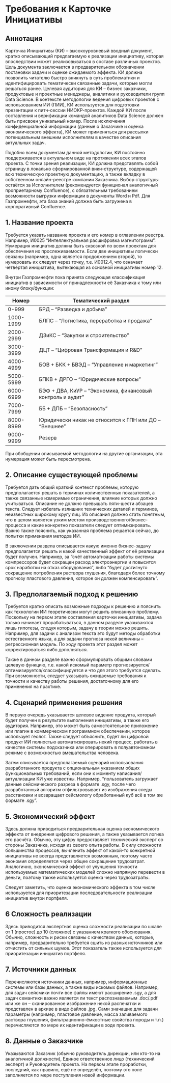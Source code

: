 # Требования к Карточке Инициативы

## Аннотация

Карточка Инициативы (КИ) – высокоуровневый вводный документ, кратко описывающий предлагаемую к реализации инициативу, которая впоследствии может реализовываться в составе различных проектов. Цель документа заключается в предварительном обозначении постановки задачи и оценке ожидаемого эффекта. КИ должна позволить читателю быстро вникнуть в суть проблематики и идентифицировать тематически связанные задачи, которые могли решаться ранее. Целевая аудитория для КИ – бизнес заказчики, продуктовые и проектные менеджеры, аналитики и руководители групп Data Science. В контексте методологии ведения цифровых проектов с использованием ИИ (ПИИ), КИ используется для подготовки презентации к питч-сессии НИОКР-проектов. Каждой КИ после составления и верификации командой аналитиков Data Science должен быть присвоен уникальный номер. После исключения конфиденциальной информации (данные о Заказчике и оценка экономического эффекта), КИ может применяться для рассылки потенциальным внешним исполнителям в качестве описания актуальных задач.

Подобно всем документам данной методологии, КИ постоянно поддерживается в актуальном виде на протяжении всех этапов проекта. С точки зрения реализации, КИ должна представлять собой страницу в локально сформированной вики-структуре, содержащей всю техническую проектную документацию, а также вкладку в собственном онлайн-реестре компании Заказчика. Выбор структуры остаётся за Исполнителем (рекомендуется функционал аналогичный проприетарному Confluence), с обязательным требованием возможности выгрузки информации в документы Word и Pdf. Для Газпромнефти, эта база знаний должна быть загружена в корпоративный Confluence.

## 1. Название проекта

Требуется указать название проекта и его номер в оглавлении реестра. Например, И0025 “Интеллектуальная расшифровка магнитограмм”. Нумерация инициатив должна быть сквозной по всем проектам для обеспечения их прослеживаемости. Если две инициативы логически связаны (например, одна является продолжением второй), то нумеровать их следует через точку, т.е. И0012.4, что означает четвёртая инициатива, вытекающая из основной инициативы номер 12.

Внутри Газпромнефти пока принята следующая классификация инициатив в зависимости от принадлежности её Заказчика к тому или иному блоку/функции:

| Номер     | Тематический раздел                                         |
| --------- | ----------------------------------------------------------- |
| 0-999     | БРД – “Разведка и добыча”                                   |
| 1000-1999 | БЛПС – “Логистика, переработка и продажа”                   |
| 2000-2999 | ДЗиКС – “Закупки и строительство”                           |
| 3000-3999 | ДЦТ – “Цифровая Трансформация и R&D”                        |
| 4000-4999 | БОВ + БКК + БВЭД – “Управление и маркетинг”                 |
| 5000-5999 | БПКВ + ДРГО – “Юридические вопросы”                         |
| 6000-6999 | БЭФ + ДВА, КиУР  – “Экономика, финансовый контроль и аудит” |
| 7000-7999 | ББ + ДПБ – “Безопасность”                                   |
| 8000-8999 | Юридически никак не относится к ГПН или ДО – “Внешнее”      |
| 9000-9999 | Резерв                                                      |

При обобщении описываемой методологии на другие организации, эта нумерация может быть пересмотрена.

## 2. Описание существующей проблемы

Требуется дать общий краткий контекст проблемы, которую предполагается решать в терминах количественных показателей, а также связанные измеримые ограничения, влияние которых должно учитываться. Описание не должно превышать пяти-шести абзацев текста. Следует избегать излишних технических деталей и терминов, неизвестных широкому кругу лиц. Из описания должно стать понятным, что в целом является узким местом производственного/бизнес-процесса и какие конкретно показатели следует оптимизировать. Важно также пояснить, как указанная проблема решается сейчас, до попытки применения методов ИИ.

В заключении раздела описывается какую именно бизнес-задачу предполагается решать и какой качественный эффект от её реализации будет получен. Например, за “счёт автоматизации работы системы компрессоров будет сокращен расход электроэнергии и повысится срок наработки на отказ оборудования”, либо “будет достигнуто сокращение потребления раствора глушения, благодаря более точному прогнозу пластового давления, которое он должен компенсировать”.

## 3. Предполагаемый подход к решению

Требуется кратко описать возможные подходы к решению и пояснить как технологии ИИ теоретически могут решить описанную проблему. Поскольку на первом этапе составления карточки инициативы, задача только начинает прорабатываться, в данном разделе указываются лишь гипотезы, следуя которым, задачу в теории можно решить. Например, для задачи с анализом текста это будут методы обработки естественного языка, а для задачи прогноза некой величины – регрессионная модель. По ходу проекта этот раздел может корректироваться либо дополняться.

Также в данном разделе важно сформулировать общими словами целевую функцию, т.е. какой искомый параметр прогнозируется/оптимизируется/классифицируется и что для этого требуется сделать. При возможности, следует указывать ожидаемые требования к точности и качеству работы решения, достаточному для его применения на практике.

## 4. Сценарий применения решения

В первую очередь указывается целевое видение продукта, который будет получен в результате выполнения инициативы, а также его аудитория. Например, это может быть самостоятельное приложение или плагин в коммерческом программном обеспечении, которое использует геолог. Также следует объяснить, будет ли цифровой продукт ИИ полностью автоматизировать некий процесс, работать в качестве системы подсказчика или оперировать в полуавтономном режиме с возможностью вмешательства человека.

Затем описывается предполагаемый сценарий использования разработанного продукта с опциональным указанием общих функциональных требований, если они к моменту написания/актуализации КИ уже известны. Например, “пользователь загружает данные сейсмического разреза в формате .sgy, после чего разработанный алгоритм отфильтровывает из изображения следы расстановки и возвращает сейсмологу обработанный куб всё в том же формате .sgy”.

## 5. Экономический эффект

Здесь должна приводиться предварительная оценка экономического эффекта от внедрения цифрового решения, а также указывается логика его расчёта. Обычно, эту цифру предоставляет технический эксперт со стороны Заказчика, исходя из своего опыта работы. В силу сложности большинства процессов, вычленить эффект от какой-то конкретной инициативы не всегда представляется возможным, поэтому часто экономия определяется через общее сокращение трудозатрат. Аналогично, экономический эффект от улучшения точности используемых математических моделей сложно напрямую перевести в деньги, поэтому также используется оценка через трудозатраты.

Следует заметить, что оценка экономического эффекта в том числе используется для приоритезации последовательности реализации инициатив внутри портфеля.

## 6 Сложность реализации

Здесь приводится экспертная оценка сложности реализации по шкале от 1 (простое) до 10 (сложное) с указанием краткого обоснования. Обычно, сложность и риски связаны с качеством данных, которые, например, предварительно требуется сшить из разных источников или отчистить от сильных шумов. Этот показатель также используется для приоритезации инициатив портфеля.

## 7. Источники данных

Перечисляются источники данных, например, информационные системы или базы данных, а также виды искомых файлов. Например, для задач сейсмики почти все файлы имеют расширение .sgy, а для задач семантики важно является ли текст распознаваемым .doc/.pdf или же он – сканированное изображение некой распечатки и представлен в архиве в виде файлов .jpg. Сами значащие для задачи параметры (например, пластовое давление, масса заливаемого раствора глушения, фильтрационно-ёмкостные свойства породы и т.п.) перечисляются по мере их идентификации в ходе проекта.

## 8. Данные о Заказчике

Указываются Заказчик (обычно руководитель дирекции, или кто-то на аналогичной должности), Единое ответственное лицо (технический эксперт) и Руководитель проекта. На первом этапе проработки, последний, как правило, ещё не определён, поэтому это поле заполняется по мере поступления новой информации.
